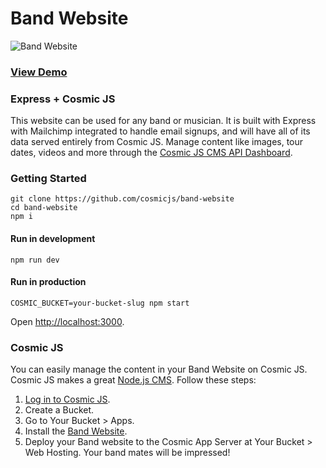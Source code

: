 # Band Website
![Band Website](https://cosmicjs.com/uploads/d25aa9d0-b406-11e7-8e44-07c8c7ded69b-band-website.png)
### [View Demo](https://cosmicjs.com/apps/band-website/demo)
### Express + Cosmic JS
This website can be used for any band or musician.  It is built with Express with Mailchimp integrated to handle email signups, and will have all of its data served entirely from Cosmic JS.  Manage content like images, tour dates, videos and more through the [Cosmic JS CMS API Dashboard](https://cosmicjs.com).
### Getting Started
```
git clone https://github.com/cosmicjs/band-website
cd band-website
npm i
```
#### Run in development
```
npm run dev
```
#### Run in production
```
COSMIC_BUCKET=your-bucket-slug npm start
```
Open [http://localhost:3000](http://localhost:3000).

### Cosmic JS
You can easily manage the content in your Band Website on Cosmic JS.  Cosmic JS makes a great [Node.js CMS](https://cosmicjs.com/knowledge-base/nodejs-cms).  Follow these steps:

1. [Log in to Cosmic JS](https://cosmicjs.com).
2. Create a Bucket.
3. Go to Your Bucket > Apps.
4. Install the [Band Website](https://cosmicjs.com/apps/band-website).
5. Deploy your Band website to the Cosmic App Server at Your Bucket > Web Hosting.  Your band mates will be impressed!

